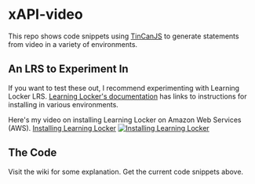 # xAPI-video
This repo shows code snippets using [TinCanJS](http://rusticisoftware.github.io/TinCanJS/) to generate statements from video in a variety of environments.

## An LRS to Experiment In
If you want to test these out, I recommend experimenting with Learning Locker LRS. [Learning Locker's documentation](http://docs.learninglocker.net/installation/) has links to instructions for installing in various environments.

Here's my video on installing Learning Locker on Amazon Web Services (AWS).
[Installing Learning Locker](https://www.youtube.com/watch?v=51Dci7B49xA)
[![Installing Learning Locker](https://img.youtube.com/vi/51Dci7B49xA/0.jpg)](https://www.youtube.com/watch?v=51Dci7B49xA)

## The Code
Visit the wiki for some explanation.
Get the current code snippets above.

